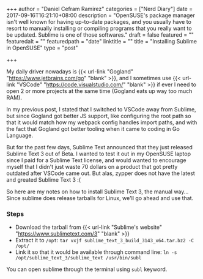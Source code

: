 +++
author = "Daniel Cefram Ramirez"
categories = ["Nerd Diary"]
date = 2017-09-16T16:21:10+08:00
description = "OpenSUSE's package manager isn't well known for having up-to-date packages, and you usually have to resort to manually installing or compiling programs that you really want to be updated. Sublime is one of those softwares."
draft = false
featured = ""
featuredalt = ""
featuredpath = "date"
linktitle = ""
title = "Installing Sublime in OpenSUSE"
type = "post"

+++

My daily driver nowadays is {{< url-link "Gogland" "https://www.jetbrains.com/go" "blank" >}},
and I sometimes use {{< url-link "VSCode" "https://code.visualstudio.com/" "blank" >}} if ever I
need to open 2 or more projects at the same time (Gogland eats up way too much RAM).

In my previous post, I stated that I switched to VSCode away from Sublime, but since Gogland got
better JS support, like configuring the root path so that it would match how my webpack config
handles import paths, and with the fact that Gogland got better tooling when it came to coding in
Go Language.

But for the past few days, Sublime Text announced that they just released Sublime Text 3 out of Beta.
I wanted to test it out in my OpenSUSE laptop since I paid for a Sublime Text license, and would wanted
to encourage myself that I didn't just waste 70 dollars on a product that got pretty outdated after
VSCode came out. But alas, zypper does not have the latest and greated Sublime Text 3 :(

So here are my notes on how to install Sublime Text 3, the manual way... Since sublime does release
tarballs for Linux, we'll go ahead and use that.

### Steps

- Download the tarball from {{< url-link "Sublime's website" "https://www.sublimetext.com/3" "blank" >}}
- Extract it to `/opt`: `tar vxjf sublime_text_3_build_3143_x64.tar.bz2 -C /opt/`
- Link it so that it would be available through command line: `ln -s /opt/sublime_text_3/sublime_text /usr/bin/subl`

You can open sublime through the terminal using `subl` keyword.
